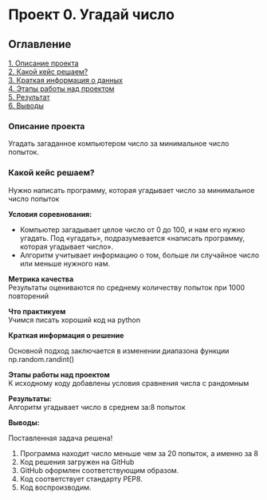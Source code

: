 # Проект 0. Угадай число

## Оглавление  
[1. Описание проекта](.README.md#Описание-проекта)  
[2. Какой кейс решаем?](.README.md#Какой-кейс-решаем)  
[3. Краткая информация о данных](.README.md#Краткая-информация-о-данных)  
[4. Этапы работы над проектом](.README.md#Этапы-работы-над-проектом)  
[5. Результат](.README.md#Результат)    
[6. Выводы](.README.md#Выводы) 

### Описание проекта    
Угадать загаданное компьютером число за минимальное число попыток.


### Какой кейс решаем?    
Нужно написать программу, которая угадывает число за минимальное число попыток

**Условия соревнования:**  
- Компьютер загадывает целое число от 0 до 100, и нам его нужно угадать. Под «угадать», подразумевается «написать программу, которая угадывает число».
- Алгоритм учитывает информацию о том, больше ли случайное число или меньше нужного нам.

**Метрика качества**     
Результаты оцениваются по среднему количеству попыток при 1000 повторений

**Что практикуем**     
Учимся писать хороший код на python


**Краткая информация о решение**

Основной подход заключается в изменении диапазона функции np.random.randint()

**Этапы работы над проектом**  
К исходному коду добавлены условия сравнения числа с рандомным

**Результаты:**  
Алгоритм угадывает число в среднем за:8 попыток


**Выводы:**  

Поставленная задача решена!
1. Программа находит число меньше чем за 20 попыток, а именно за 8
2. Код решения загружен на GitHub
3. GitHub оформлен соответствующим образом.
4. Код соответствует стандарту PEP8.
5. Код воспроизводим.